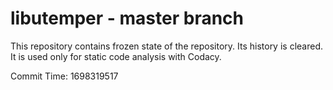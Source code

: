 # libutemper - master branch

This repository contains frozen state of the repository.
Its history is cleared. It is used only for static code
analysis with Codacy.

Commit Time: 1698319517